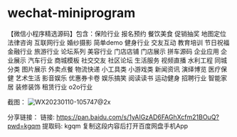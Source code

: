 # wechat-miniprogram
【微信小程序精选源码】包含：保险行业 报名预约 餐饮美食 促销抽奖 地图定位 法律咨询 互联网行业 婚纱摄影 简单demo 健身行业 交友互动 教育培训 节日祝福 金融行业 旅游行业 论坛系列 美容行业 门店店铺 门店展示 拼车源码 企业应用 企业展示 汽车行业 商城模板 社交交友 社区论坛 生活服务 视频直播 水利工程 同城分类 图片展示 外卖点餐 物流快递 小工具类 小游戏类 新闻资讯 演绎博览 医疗保健 艺术生活 影音娱乐 优惠券卡卷 娱乐搞笑 阅读读书 运动健身 招聘行业 智能家居 装修装饰 租赁行业 o2o行业

截图：
![WX20230110-105747@2x](https://user-images.githubusercontent.com/60600812/221454358-d70e21a5-11f1-46b6-a69d-6f59a2c92d3c.png)

分享链接：
链接: https://pan.baidu.com/s/1yAIGzAD6FAGhXcfm21BOuQ?pwd=kgqm 提取码: kgqm 复制这段内容后打开百度网盘手机App
